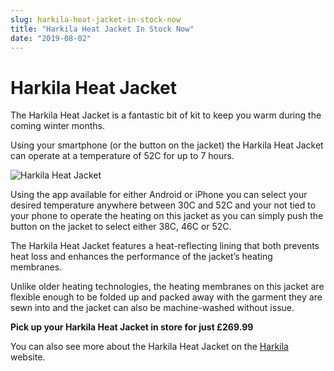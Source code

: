 ```yaml
---
slug: harkila-heat-jacket-in-stock-now
title: "Harkila Heat Jacket In Stock Now"
date: "2019-08-02"
---
```


# **Harkila Heat Jacket**

The Harkila Heat Jacket is a fantastic bit of kit to keep you warm during the coming winter months.

Using your smartphone (or the button on the jacket) the Harkila Heat Jacket can operate at a temperature of 52C for up to 7 hours.

![Harkila Heat Jacket](https://res.cloudinary.com/shooting-supplies/image/upload/v1573564121/Harkila-Heat-Jacket_pntar3_pkf20n-1_gqa3hp.jpg)

Using the app available for either Android or iPhone you can select your desired temperature anywhere between 30C and 52C and your not tied to your phone to operate the heating on this jacket as you can simply push the button on the jacket to select either 38C, 46C or 52C.

The Harkila Heat Jacket features a heat-reflecting lining that both prevents heat loss and enhances the performance of the jacket’s heating membranes.

Unlike older heating technologies, the heating membranes on this jacket are flexible enough to be folded up and packed away with the garment they are sewn into and the jacket can also be machine-washed without issue.

**Pick up your Harkila Heat Jacket in store for just £269.99**

You can also see more about the Harkila Heat Jacket on the [Harkila](https://gb.harkila.com/en-gb/shop/hunting-clothes-for-men/hunting-jackets/harkila-heat-jacket-100118625) website.
